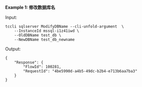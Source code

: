**Example 1: 修改数据库名**



Input: 

```
tccli sqlserver ModifyDBName --cli-unfold-argument  \
    --InstanceId mssql-i1z41iwd \
    --OldDBName test_db \
    --NewDBName test_db_newname
```

Output: 
```
{
    "Response": {
        "FlowId": 100281,
        "RequestId": "4be5990d-a4b5-49dc-b2b4-e713b6aa7ba3"
    }
}
```

